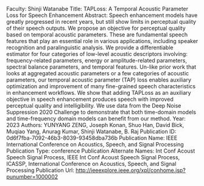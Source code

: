 Faculty: Shinji Watanabe
Title: TAPLoss: A Temporal Acoustic Parameter Loss for Speech Enhancement
Abstract: Speech enhancement models have greatly progressed in recent years, but still show limits in perceptual quality of their speech outputs. We propose an objective for perceptual quality based on temporal acoustic parameters. These are fundamental speech features that play an essential role in various applications, including speaker recognition and paralinguistic analysis. We provide a differentiable estimator for four categories of low-level acoustic descriptors involving: frequency-related parameters, energy or amplitude-related parameters, spectral balance parameters, and temporal features. Un-like prior work that looks at aggregated acoustic parameters or a few categories of acoustic parameters, our temporal acoustic parameter (TAP) loss enables auxiliary optimization and improvement of many fine-grained speech characteristics in enhancement workflows. We show that adding TAPLoss as an auxiliary objective in speech enhancement produces speech with improved perceptual quality and intelligibility. We use data from the Deep Noise Suppression 2020 Challenge to demonstrate that both time-domain models and time-frequency domain models can benefit from our method.
Year: 2023
Authors: YUNYANG ZENG, Joseph Konan, Shuo Han, David Bick, Muqiao Yang, Anurag Kumar, Shinji Watanabe, B. Raj
Publication ID: 0d6f7fba-7092-46b3-8039-93458dba736b
Publication Name: IEEE International Conference on Acoustics, Speech, and Signal Processing
Publication Type: conference
Publication Alternate Names: Int Conf Acoust Speech Signal Process, IEEE Int Conf Acoust Speech Signal Process, ICASSP, International Conference on Acoustics, Speech, and Signal Processing
Publication Url: http://ieeexplore.ieee.org/xpl/conhome.jsp?punumber=1000002
